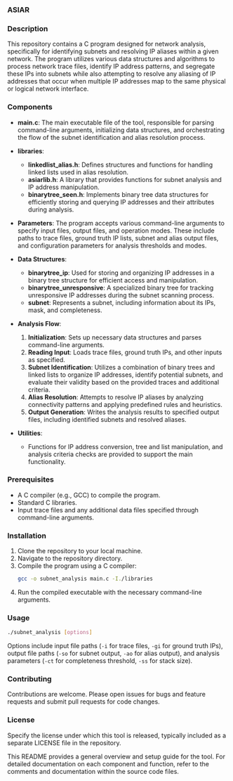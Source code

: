 ### ASIAR

### Description

This repository contains a C program designed for network analysis, specifically for identifying subnets and resolving IP aliases within a given network. The program utilizes various data structures and algorithms to process network trace files, identify IP address patterns, and segregate these IPs into subnets while also attempting to resolve any aliasing of IP addresses that occur when multiple IP addresses map to the same physical or logical network interface.

### Components

- **main.c**: The main executable file of the tool, responsible for parsing command-line arguments, initializing data structures, and orchestrating the flow of the subnet identification and alias resolution process.

- **libraries**:
  - **linkedlist_alias.h**: Defines structures and functions for handling linked lists used in alias resolution.
  - **asiarlib.h**: A library that provides functions for subnet analysis and IP address manipulation.
  - **binarytree_seen.h**: Implements binary tree data structures for efficiently storing and querying IP addresses and their attributes during analysis.

- **Parameters**: The program accepts various command-line arguments to specify input files, output files, and operation modes. These include paths to trace files, ground truth IP lists, subnet and alias output files, and configuration parameters for analysis thresholds and modes.

- **Data Structures**:
  - **binarytree_ip**: Used for storing and organizing IP addresses in a binary tree structure for efficient access and manipulation.
  - **binarytree_unresponsive**: A specialized binary tree for tracking unresponsive IP addresses during the subnet scanning process.
  - **subnet**: Represents a subnet, including information about its IPs, mask, and completeness.

- **Analysis Flow**:
  1. **Initialization**: Sets up necessary data structures and parses command-line arguments.
  2. **Reading Input**: Loads trace files, ground truth IPs, and other inputs as specified.
  3. **Subnet Identification**: Utilizes a combination of binary trees and linked lists to organize IP addresses, identify potential subnets, and evaluate their validity based on the provided traces and additional criteria.
  4. **Alias Resolution**: Attempts to resolve IP aliases by analyzing connectivity patterns and applying predefined rules and heuristics.
  5. **Output Generation**: Writes the analysis results to specified output files, including identified subnets and resolved aliases.

- **Utilities**:
  - Functions for IP address conversion, tree and list manipulation, and analysis criteria checks are provided to support the main functionality.

### Prerequisites

- A C compiler (e.g., GCC) to compile the program.
- Standard C libraries.
- Input trace files and any additional data files specified through command-line arguments.

### Installation

1. Clone the repository to your local machine.
2. Navigate to the repository directory.
3. Compile the program using a C compiler:
   ```sh
   gcc -o subnet_analysis main.c -I./libraries
   ```
4. Run the compiled executable with the necessary command-line arguments.

### Usage

```sh
./subnet_analysis [options]
```

Options include input file paths (`-i` for trace files, `-gi` for ground truth IPs), output file paths (`-so` for subnet output, `-ao` for alias output), and analysis parameters (`-ct` for completeness threshold, `-ss` for stack size).

### Contributing

Contributions are welcome. Please open issues for bugs and feature requests and submit pull requests for code changes.

### License

Specify the license under which this tool is released, typically included as a separate LICENSE file in the repository.

This README provides a general overview and setup guide for the tool. For detailed documentation on each component and function, refer to the comments and documentation within the source code files.
